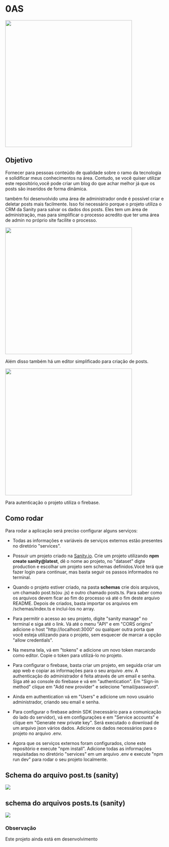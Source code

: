 # 0AS

<img src="./public/screenshot-home.png" height="400px" />

## Objetivo

Fornecer para pessoas conteúdo de qualidade sobre o ramo da tecnologia e solidificar meus
conhecimentos na área. Contudo, se você quiser utilizar este repositório,você pode criar um blog do
que achar melhor já que os posts são inseridos de forma dinâmica.

também foi desenvolvido uma área de administrador onde é possível criar e deletar posts mais
facilmente. Isso foi necessário porque o projeto utiliza o CRM da Sanity para salvar os dados dos
posts. Eles tem um área de administração, mas para simplificar o processo acredito que ter uma área
de admin no próprio site facilite o processo.

<img src="./public/screenshot-dashboard.png" height="400px" />

Além disso também há um editor simplificado para criação de posts.

<img src="./public/screenshot-editor.png" height="400px" />

Para autenticação o projeto utiliza o firebase.

## Como rodar

Para rodar a aplicação será preciso configurar alguns serviços:

-  Todas as informações e variáveis de serviços externos estão presentes no diretório "services".

-  Possuir um projeto criado na
   <a href="https://www.sanity.io/docs/create-a-sanity-project">Sanity.io</a>. Crie um projeto
   utilizando <strong>npm create sanity@latest</strong>, dê o nome ao projeto, no "dataset" digte
   production e escolhar um projeto sem schemas definidos.Você terá que fazer login para continuar,
   mas basta seguir os passos informados no terminal.

-  Quando o projeto estiver criado, na pasta <strong>schemas</strong> crie dois arquivos, um chamado
   post.ts(ou .js) e outro chamado posts.ts. Para saber como os arquivos devem ficar ao fim do
   processo vá até o fim deste arquivo README. Depois de criados, basta importar os arquivos em
   /schemas/index.ts e incluí-los no array.

-  Para permitir o acesso ao seu projeto, digite "sanity manage" no terminal e siga até o link. Vá
   até o menu "API" e em "CORS origins" adicione o host "http://localhost:3000" ou qualquer outra
   porta que você esteja utilizando para o projeto, sem esquecer de marcar a opção "allow
   credentials".

-  Na mesma tela, vá em "tokens" e adicione um novo token marcando como editor. Copie o token para
   utilizá-lo no projeto.

-  Para configurar o firebase, basta criar um projeto, em seguida criar um app web e copiar as
   informações para o seu arquivo .env. A authenticação do administrador é feita através de um email
   e senha. Siga até ao console do firebase e vá em "authentication". Em "Sign-in method" clique em
   "Add new provider" e selecione "email/password".

-  Ainda em authentication vá em "Users" e adicione um novo usuário administrador, criando seu email
   e senha.

-  Para configurar o firebase admin SDK (necessário para a comunicação do lado do servidor), vá em
   configurações e em "Service accounts" e clique em "Generate new private key". Será executado o
   download de um arquivo json vários dados. Adicione os dados necessários para o projeto no arquivo
   .env.

-  Agora que os serviços externos foram configurados, clone este repositório e execute "npm
   install". Adicione todas as informações requisitadas no diretório "services" em um arquivo .env e
   execute "npm run dev" para rodar o seu projeto localmente.

## Schema do arquivo post.ts (sanity)

<img src="./public/schema-post.png" />

## schema do arquivos posts.ts (sanity)

<img src="./public/schema-posts.png">

### Observação

Este projeto ainda está em desenvolvimento
